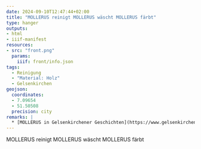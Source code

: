 ```yaml
---
date: 2024-09-10T12:47:44+02:00
title: "MOLLERUS reinigt MOLLERUS wäscht MOLLERUS färbt"
type: hanger
outputs:
- html
- iiif-manifest
resources:
- src: "front.png"
  params:
    iiif: front/info.json
tags:
  - Reinigung
  - "Material: Holz"
  - Gelsenkirchen
geojson:
  coordinates:
  - 7.09654
  - 51.50508
  precision: city
remarks: |
  * [MOLLERUS in Gelsenkirchener Geschichten](https://www.gelsenkirchener-geschichten.de/forum/viewtopic.php?t=1691)
---
```

MOLLERUS reinigt MOLLERUS wäscht MOLLERUS färbt

